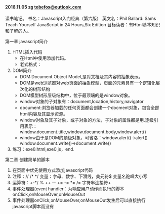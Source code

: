 #### 2016.11.05 zg tobefox@outlook.com

读书笔记。
书名：Javascript入门经典（第六版）
英文名：Phil Ballard: Sams Teach Yourself JavaScript in 24 Hours,Six Edition
目标读者：有Html基本知识和了解的人。

第一章 javascript简介
1. HTML插入代码
   *  在Html中使用<script>...</script>添加代码。
   *  老式格式：<script type="text/javascipt"> ... </script>
2. DOM简介
   *  DOM:Document Object Model,是对文档及其内容的抽象表示。
   *  DOM是web浏览器对web页面的抽象模型，页面的元素具有一个逻辑化层次化的树形结构
   *  DOM模型树形层级结构中，位于最顶端的是window对象。
   *  window对象的子对象有：document,location,history,navigator
   *  document:浏览器加载的任何页面都会创建一个docment对象，包含全部html内容及其显示资源。
   *  window对象及其子对象，或子对象的方法，子对象的属性都是用.逐级引用表示：window.document.title,window.document.body,window.alert()
   *  window由于是DOM的顶级对象，可省洛：window.alert()->alert() window.document.write()->document.write()
3. 练习：exe0.html,exe0.js，end.

第二章 创建简单的脚本
1. 在页面中优先使用<script src="***.js"></script>方式添加javascript代码
2. 注释：// /* */ 变量：字母、数字、下滑线，美元符$ 变量名驼峰大小写
3. 运算符：+-*/ % ++ -- += -= *= /=   字符串连接符+
4. 事件处理器(event handler：为响应用户动作而执行的脚本onClick,onMouseOver,onMouseOut
5. 事件处理器onClick,onMouseOver,onMouseOut发生后可以直接执行javascript脚本而没有<script>声明
6. Html 不区分大小写 XHTML 区分大小写且属性名称一律小写,end.

第三章 使用函数
1. 定义函数：function f(){} 
2. 把函数定义到文档的head部分，就能够确保他们在被调用前已经被定义。
3. 如何从用户input得到一个值然后进行运算。end.


